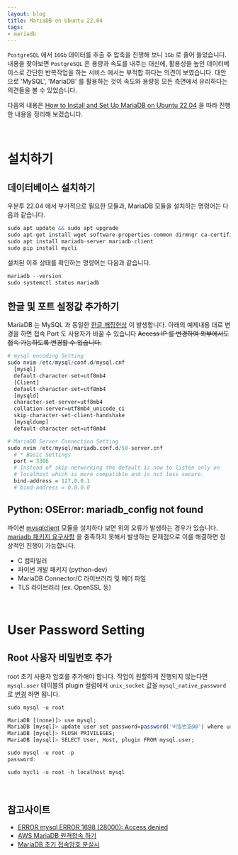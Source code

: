 ```yaml
---
layout: blog
title: MariaDB on Ubuntu 22.04
tags:
- mariadb
---
```


`PostgreSQL` 에서 `16Gb` 데이터를 추출 후 압축을 진행해 보니 `1Gb` 로 줄어 들었습니다. 내용을 찾아보면 `PostgreSQL` 은 용량과 속도를 내주는 대신에, 활용성을 높인 데이터베이스로 간단한 반복작업을 하는 서비스 에서는 부적합 하다는 의견이 보였습니다. 대안으로 'MySQL', 'MariaDB' 를 활용하는 것이 속도와 용량등 모든 측면에서 유리하다는 의견들을 볼 수 있었습니다.

다음의 내용은 [How to Install and Set Up MariaDB on Ubuntu 22.04](https://www.makeuseof.com/install-set-up-mariadb-on-ubuntu/) 을 따라 진행한 내용을 정리해 보겠습니다.


<br />

# **설치하기**

## **데이터베이스 설치하기**

우분투 22.04 에서 부가적으로 필요한 모듈과, MariaDB 모듈을 설치하는 명령어는 다음과 같습니다. 

```r
sudo apt update && sudo apt upgrade
sudo apt-get install wget software-properties-common dirmngr ca-certificates apt-transport-https -y
sudo apt install mariadb-server mariadb-client
sudo pip install mycli
```

설치된 이후 상태를 확인하는 명령어는 다음과 같습니다.

```r
mariadb --version
sudo systemctl status mariadb
```

## **한글 및 포트 설정값 추가하기**
MariaDB 는 MySQL 과 동일한 [한글 깨짐현상](https://velog.io/@jmjmjames/Docker-MySQL-MariaDB-%ED%95%9C%EA%B8%80-%EA%B9%A8%EC%A7%90-%ED%98%84%EC%83%81-%EA%B4%80%EB%A0%A8-%EC%84%A4%EC%A0%95) 이 발생합니다. 아래의 예제내용 대로 변경을 하면 접속 Port 도 사용자가 바꿀 수 있습니다 <strike>Access IP 를 변경하여 외부에서도 접속 가능하도록 변경할 수 있습니다.</strike>

```r
# mysql encoding Setting
sudo nvim /etc/mysql/conf.d/mysql.cnf
  [mysql]
  default-character-set=utf8mb4
  [Client]
  default-character-set=utf8mb4
  [mysqld]
  character-set-server=utf8mb4
  collation-server=utf8mb4_unicode_ci
  skip-character-set-client-handshake
  [mysqldump]
  default-character-set=utf8mb4

# MariaDB Server Connection Setting
sudo nvim /etc/mysql/mariadb.conf.d/50-server.cnf
  # * Basic Settings
  port = 3306
  # Instead of skip-networking the default is now to listen only on
  # localhost which is more compatible and is not less secure.
  bind-address = 127.0.0.1
  # bind-address = 0.0.0.0
```

## Python: OSError: mariadb_config not found

파이썬 [mysqlclient](https://pypi.org/project/mysqlclient/) 모듈을 설치하다 보면 위의 오류가 발생하는 경우가 있습니다. [mariadb 패키지 요구사항](https://int-i.github.io/python/2021-03-01/mariadb-config-not-found/) 을 충족하지 못해서 발생하는 문제점으로 이를 해결하면 정상적인 진행이 가능합니다.

- C 컴파일러
- 파이썬 개발 패키지 (python-dev)
- MariaDB Connector/C 라이브러리 및 헤더 파일
- TLS 라이브러리 (ex. OpenSSL 등)

<br/>

# **User Password Setting**

## **Root 사용자 비밀번호 추가**

root 초기 사용자 암호를 추가해야 합니다. 작업이 원할하게 진행되지 않는다면 `mysql.user` 테이블의 plugin 컬럼에서 `unix_socket` 값을 `mysql_native_password` 로 [변경](https://oziguyo.tistory.com/36) 하면 됩니다.

```r
sudo mysql -u root

MariaDB [(none)]> use mysql;
MariaDB [mysql]> update user set password=password('비밀번호@@') where user='root';
MariaDB [mysql]> FLUSH PRIVILEGES;
MariaDB [mysql]> SELECT User, Host, plugin FROM mysql.user;

sudo mysql -u root -p
password:

sudo mycli -u root -h localhost mysql 
```

<br/>

## 참고사이트

- [ERROR mysql ERROR 1698 (28000): Access denied](https://velog.io/@yhe228/ERRORmysql-ERROR-1698-28000-Access-denied-for-user-rootlocalhost)
- [AWS MariaDB 원격접속 하기](https://conkjh032.tistory.com/28)
- [MariaDB 초기 접속암호 분실시](https://funfunit.tistory.com/104)